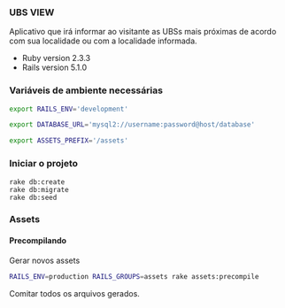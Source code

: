 ### UBS VIEW ###

Aplicativo que irá informar ao visitante as UBSs mais próximas de acordo com sua localidade ou com a localidade informada.

- Ruby version 2.3.3
- Rails version 5.1.0

### Variáveis de ambiente necessárias

```bash
export RAILS_ENV='development'

export DATABASE_URL='mysql2://username:password@host/database'

export ASSETS_PREFIX='/assets'
```

### Iniciar o projeto

```
rake db:create
rake db:migrate
rake db:seed
```

### Assets

#### Precompilando

Gerar novos assets

```bash
RAILS_ENV=production RAILS_GROUPS=assets rake assets:precompile
```

Comitar todos os arquivos gerados.
